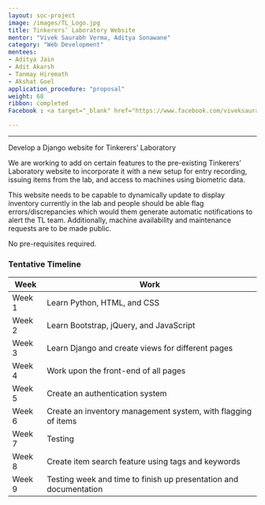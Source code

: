 ```yaml
---
layout: soc-project
image: /images/TL_Logo.jpg
title: Tinkerers’ Laboratory Website
mentor: "Vivek Saurabh Verma, Aditya Sonawane"
category: "Web Development"
mentees:
- Aditya Jain
- Adit Akarsh
- Tanmay Hiremath
- Akshat Goel
application_procedure: "proposal"
weight: 68
ribbon: completed
Facebook : <a target="_blank" href="https://www.facebook.com/viveksaurabh.verma">Vivek Saurabh Verma</a> 

---
```

---

Develop a Django website for Tinkerers’ Laboratory


We are working to add on certain features to the pre-existing Tinkerers’ Laboratory website to incorporate it with a new setup for entry recording, issuing items from the lab, and access to machines using biometric data.

<!--break-->

This website needs to be capable to dynamically update to display inventory currently in the lab and people should be able flag errors/discrepancies which would them generate automatic notifications to alert the TL team. Additionally, machine availability and maintenance requests are to be made public. 

<!--break-->

No pre-requisites required.

<!--break-->

### Tentative Timeline

|Week | Work |
|--- | --- |
| Week 1 | Learn Python, HTML, and CSS |
| Week 2 | Learn Bootstrap, jQuery, and JavaScript |
| Week 3 | Learn Django and create views for different pages |
| Week 4 | Work upon the front-end of all pages |
| Week 5 | Create an authentication system |
| Week 6 | Create an inventory management system, with flagging of items |
| Week 7 | Testing |
| Week 8 | Create item search feature using tags and keywords |
| Week 9 | Testing week and time to finish up presentation and documentation | 